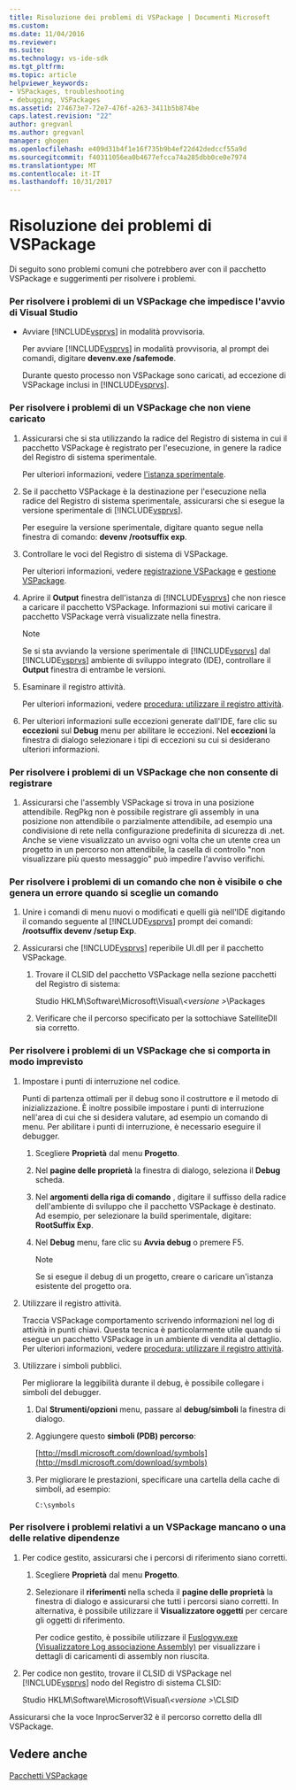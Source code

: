 ```yaml
---
title: Risoluzione dei problemi di VSPackage | Documenti Microsoft
ms.custom: 
ms.date: 11/04/2016
ms.reviewer: 
ms.suite: 
ms.technology: vs-ide-sdk
ms.tgt_pltfrm: 
ms.topic: article
helpviewer_keywords:
- VSPackages, troubleshooting
- debugging, VSPackages
ms.assetid: 274673e7-72e7-476f-a263-3411b5b874be
caps.latest.revision: "22"
author: gregvanl
ms.author: gregvanl
manager: ghogen
ms.openlocfilehash: e409d31b4f1e16f735b9b4ef22d42dedccf55a9d
ms.sourcegitcommit: f40311056ea0b4677efcca74a285dbb0ce0e7974
ms.translationtype: MT
ms.contentlocale: it-IT
ms.lasthandoff: 10/31/2017
---
```

# <a name="troubleshooting-vspackages"></a>Risoluzione dei problemi di VSPackage
Di seguito sono problemi comuni che potrebbero aver con il pacchetto VSPackage e suggerimenti per risolvere i problemi.  
  
### <a name="to-troubleshoot-a-vspackage-that-keeps-visual-studio-from-starting"></a>Per risolvere i problemi di un VSPackage che impedisce l'avvio di Visual Studio  
  
-   Avviare [!INCLUDE[vsprvs](../code-quality/includes/vsprvs_md.md)] in modalità provvisoria.  
  
     Per avviare [!INCLUDE[vsprvs](../code-quality/includes/vsprvs_md.md)] in modalità provvisoria, al prompt dei comandi, digitare **devenv.exe /safemode**.  
  
     Durante questo processo non VSPackage sono caricati, ad eccezione di VSPackage inclusi in [!INCLUDE[vsprvs](../code-quality/includes/vsprvs_md.md)].  
  
### <a name="to-troubleshoot-a-vspackage-that-does-not-load"></a>Per risolvere i problemi di un VSPackage che non viene caricato  
  
1.  Assicurarsi che si sta utilizzando la radice del Registro di sistema in cui il pacchetto VSPackage è registrato per l'esecuzione, in genere la radice del Registro di sistema sperimentale.  
  
     Per ulteriori informazioni, vedere [l'istanza sperimentale](../extensibility/the-experimental-instance.md).  
  
2.  Se il pacchetto VSPackage è la destinazione per l'esecuzione nella radice del Registro di sistema sperimentale, assicurarsi che si esegue la versione sperimentale di [!INCLUDE[vsprvs](../code-quality/includes/vsprvs_md.md)].  
  
     Per eseguire la versione sperimentale, digitare quanto segue nella finestra di comando: **devenv /rootsuffix exp**.  
  
3.  Controllare le voci del Registro di sistema di VSPackage.  
  
     Per ulteriori informazioni, vedere [registrazione VSPackage](http://msdn.microsoft.com/en-us/31e6050f-1457-4849-944a-a3c36b76f3dd) e [gestione VSPackage](../extensibility/managing-vspackages.md).  
  
4.  Aprire il **Output** finestra dell'istanza di [!INCLUDE[vsprvs](../code-quality/includes/vsprvs_md.md)] che non riesce a caricare il pacchetto VSPackage. Informazioni sui motivi caricare il pacchetto VSPackage verrà visualizzate nella finestra.  
  
    > [!NOTE]
    >  Se si sta avviando la versione sperimentale di [!INCLUDE[vsprvs](../code-quality/includes/vsprvs_md.md)] dal [!INCLUDE[vsprvs](../code-quality/includes/vsprvs_md.md)] ambiente di sviluppo integrato (IDE), controllare il **Output** finestra di entrambe le versioni.  
  
5.  Esaminare il registro attività.  
  
     Per ulteriori informazioni, vedere [procedura: utilizzare il registro attività](../extensibility/how-to-use-the-activity-log.md).  
  
6.  Per ulteriori informazioni sulle eccezioni generate dall'IDE, fare clic su **eccezioni** sul **Debug** menu per abilitare le eccezioni. Nel **eccezioni** la finestra di dialogo selezionare i tipi di eccezioni su cui si desiderano ulteriori informazioni.  
  
### <a name="to-troubleshoot-a-vspackage-that-does-not-register"></a>Per risolvere i problemi di un VSPackage che non consente di registrare  
  
1.  Assicurarsi che l'assembly VSPackage si trova in una posizione attendibile. RegPkg non è possibile registrare gli assembly in una posizione non attendibile o parzialmente attendibile, ad esempio una condivisione di rete nella configurazione predefinita di sicurezza di .net. Anche se viene visualizzato un avviso ogni volta che un utente crea un progetto in un percorso non attendibile, la casella di controllo "non visualizzare più questo messaggio" può impedire l'avviso verifichi.  
  
### <a name="to-troubleshoot-a-command-that-is-not-visible-or-that-generates-an-error-when-you-click-a-command"></a>Per risolvere i problemi di un comando che non è visibile o che genera un errore quando si sceglie un comando  
  
1.  Unire i comandi di menu nuovi o modificati e quelli già nell'IDE digitando il comando seguente al [!INCLUDE[vsprvs](../code-quality/includes/vsprvs_md.md)] prompt dei comandi: **/rootsuffix devenv /setup Exp**.  
  
2.  Assicurarsi che [!INCLUDE[vsprvs](../code-quality/includes/vsprvs_md.md)] reperibile UI.dll per il pacchetto VSPackage.  
  
    1.  Trovare il CLSID del pacchetto VSPackage nella sezione pacchetti del Registro di sistema:  
  
         Studio HKLM\Software\Microsoft\Visual\\*\<versione >*\Packages  
  
    2.  Verificare che il percorso specificato per la sottochiave SatelliteDll sia corretto.  
  
### <a name="to-troubleshoot-a-vspackage-that-behaves-unexpectedly"></a>Per risolvere i problemi di un VSPackage che si comporta in modo imprevisto  
  
1.  Impostare i punti di interruzione nel codice.  
  
     Punti di partenza ottimali per il debug sono il costruttore e il metodo di inizializzazione. È inoltre possibile impostare i punti di interruzione nell'area di cui che si desidera valutare, ad esempio un comando di menu. Per abilitare i punti di interruzione, è necessario eseguire il debugger.  
  
    1.  Scegliere **Proprietà** dal menu **Progetto**.  
  
    2.  Nel **pagine delle proprietà** la finestra di dialogo, seleziona il **Debug** scheda.  
  
    3.  Nel **argomenti della riga di comando** , digitare il suffisso della radice dell'ambiente di sviluppo che il pacchetto VSPackage è destinato. Ad esempio, per selezionare la build sperimentale, digitare: **RootSuffix Exp**.  
  
    4.  Nel **Debug** menu, fare clic su **Avvia debug** o premere F5.  
  
        > [!NOTE]
        >  Se si esegue il debug di un progetto, creare o caricare un'istanza esistente del progetto ora.  
  
2.  Utilizzare il registro attività.  
  
     Traccia VSPackage comportamento scrivendo informazioni nel log di attività in punti chiavi. Questa tecnica è particolarmente utile quando si esegue un pacchetto VSPackage in un ambiente di vendita al dettaglio. Per ulteriori informazioni, vedere [procedura: utilizzare il registro attività](../extensibility/how-to-use-the-activity-log.md).  
  
3.  Utilizzare i simboli pubblici.  
  
     Per migliorare la leggibilità durante il debug, è possibile collegare i simboli del debugger.  
  
    1.  Dal **Strumenti/opzioni** menu, passare al **debug/simboli** la finestra di dialogo.  
  
    2.  Aggiungere questo **simboli (PDB) percorso**:  
  
         [http://msdl.microsoft.com/download/symbols](http://msdl.microsoft.com/download/symbols)  
  
    3.  Per migliorare le prestazioni, specificare una cartella della cache di simboli, ad esempio:  
  
        ```  
        C:\symbols  
        ```  
  
### <a name="to-troubleshoot-a-missing-vspackage-or-one-of-its-dependencies"></a>Per risolvere i problemi relativi a un VSPackage mancano o una delle relative dipendenze  
  
1.  Per codice gestito, assicurarsi che i percorsi di riferimento siano corretti.  
  
    1.  Scegliere **Proprietà** dal menu **Progetto**.  
  
    2.  Selezionare il **riferimenti** nella scheda il **pagine delle proprietà** la finestra di dialogo e assicurarsi che tutti i percorsi siano corretti. In alternativa, è possibile utilizzare il **Visualizzatore oggetti** per cercare gli oggetti di riferimento.  
  
         Per codice gestito, è possibile utilizzare il [Fuslogvw.exe (Visualizzatore Log associazione Assembly)](/dotnet/framework/tools/fuslogvw-exe-assembly-binding-log-viewer) per visualizzare i dettagli di caricamenti di assembly non riuscita.  
  
2.  Per codice non gestito, trovare il CLSID di VSPackage nel [!INCLUDE[vsprvs](../code-quality/includes/vsprvs_md.md)] nodo del Registro di sistema CLSID:  
  
     Studio HKLM\Software\Microsoft\Visual\\*\<versione >*\CLSID  
  
 Assicurarsi che la voce InprocServer32 è il percorso corretto della dll VSPackage.  
  
## <a name="see-also"></a>Vedere anche  
 [Pacchetti VSPackage](../extensibility/internals/vspackages.md)